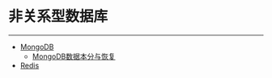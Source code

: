 # 非关系型数据库

---

- [MongoDB](/repository/Databases/NoSQL/MongoDB/README.md#MongoDB)
  - [MongoDB数据本分与恢复](/repository/Databases/NoSQL/MongoDB/docs/MongoDB数据本分与恢复.md#mongodb数据本分与恢复)
- [Redis](/repository/Databases/NoSQL/Redis/README.md#Redis)